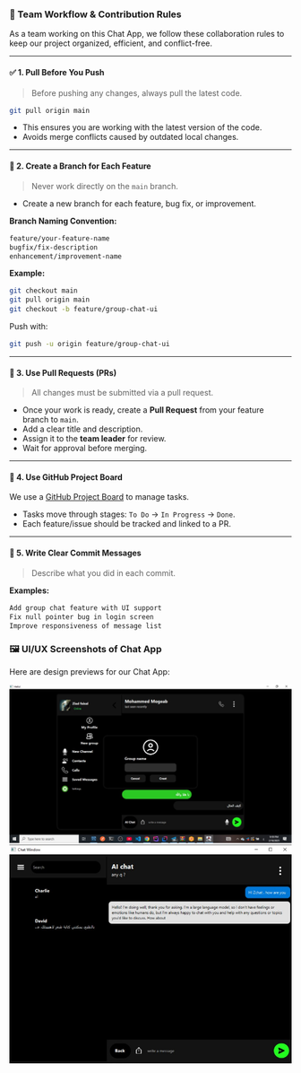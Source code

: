 ### 📌 Team Workflow & Contribution Rules

As a team working on this Chat App, we follow these collaboration rules to keep our project organized, efficient, and conflict-free.

---

#### ✅ 1. Pull Before You Push

> Before pushing any changes, always pull the latest code.

```bash
git pull origin main
```

- This ensures you are working with the latest version of the code.
- Avoids merge conflicts caused by outdated local changes.

---

#### 🌿 2. Create a Branch for Each Feature

> Never work directly on the `main` branch.

- Create a new branch for each feature, bug fix, or improvement.

**Branch Naming Convention:**
```
feature/your-feature-name
bugfix/fix-description
enhancement/improvement-name
```

**Example:**
```bash
git checkout main
git pull origin main
git checkout -b feature/group-chat-ui
```

Push with:
```bash
git push -u origin feature/group-chat-ui
```

---

#### 🔀 3. Use Pull Requests (PRs)

> All changes must be submitted via a pull request.

- Once your work is ready, create a **Pull Request** from your feature branch to `main`.
- Add a clear title and description.
- Assign it to the **team leader** for review.
- Wait for approval before merging.

---

#### 🧠 4. Use GitHub Project Board

We use a [GitHub Project Board](https://github.com/users/MohammedMogeab/projects/2/views/1) to manage tasks.

- Tasks move through stages: `To Do` → `In Progress` → `Done`.
- Each feature/issue should be tracked and linked to a PR.

---

#### 📌 5. Write Clear Commit Messages

> Describe what you did in each commit.

**Examples:**
```
Add group chat feature with UI support
Fix null pointer bug in login screen
Improve responsiveness of message list
```


### 🖼️ UI/UX Screenshots of Chat App

Here are design previews for our Chat App:

![chat app](chats.jpg)
![ai chat](aichat.jpg)
